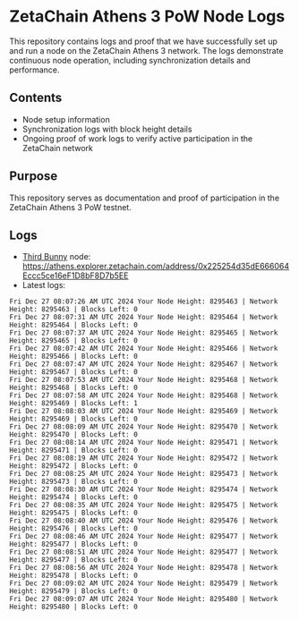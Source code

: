# ZetaChain Athens 3 PoW Node Logs
This repository contains logs and proof that we have successfully set up and run a node on the ZetaChain Athens 3 network. The logs demonstrate continuous node operation, including synchronization details and performance.

## Contents
- Node setup information
- Synchronization logs with block height details
- Ongoing proof of work logs to verify active participation in the ZetaChain network

## Purpose
This repository serves as documentation and proof of participation in the ZetaChain Athens 3 PoW testnet.

## Logs

- [Third Bunny](https://thirdbunny.xyz/) node: https://athens.explorer.zetachain.com/address/0x225254d35dE666064Eccc5ce16eF1D8bF8D7b5EE
- Latest logs:
```
Fri Dec 27 08:07:26 AM UTC 2024 Your Node Height: 8295463 | Network Height: 8295463 | Blocks Left: 0
Fri Dec 27 08:07:31 AM UTC 2024 Your Node Height: 8295464 | Network Height: 8295464 | Blocks Left: 0
Fri Dec 27 08:07:37 AM UTC 2024 Your Node Height: 8295465 | Network Height: 8295465 | Blocks Left: 0
Fri Dec 27 08:07:42 AM UTC 2024 Your Node Height: 8295466 | Network Height: 8295466 | Blocks Left: 0
Fri Dec 27 08:07:47 AM UTC 2024 Your Node Height: 8295467 | Network Height: 8295467 | Blocks Left: 0
Fri Dec 27 08:07:53 AM UTC 2024 Your Node Height: 8295468 | Network Height: 8295468 | Blocks Left: 0
Fri Dec 27 08:07:58 AM UTC 2024 Your Node Height: 8295468 | Network Height: 8295469 | Blocks Left: 1
Fri Dec 27 08:08:03 AM UTC 2024 Your Node Height: 8295469 | Network Height: 8295469 | Blocks Left: 0
Fri Dec 27 08:08:09 AM UTC 2024 Your Node Height: 8295470 | Network Height: 8295470 | Blocks Left: 0
Fri Dec 27 08:08:14 AM UTC 2024 Your Node Height: 8295471 | Network Height: 8295471 | Blocks Left: 0
Fri Dec 27 08:08:19 AM UTC 2024 Your Node Height: 8295472 | Network Height: 8295472 | Blocks Left: 0
Fri Dec 27 08:08:25 AM UTC 2024 Your Node Height: 8295473 | Network Height: 8295473 | Blocks Left: 0
Fri Dec 27 08:08:30 AM UTC 2024 Your Node Height: 8295474 | Network Height: 8295474 | Blocks Left: 0
Fri Dec 27 08:08:35 AM UTC 2024 Your Node Height: 8295475 | Network Height: 8295475 | Blocks Left: 0
Fri Dec 27 08:08:40 AM UTC 2024 Your Node Height: 8295476 | Network Height: 8295476 | Blocks Left: 0
Fri Dec 27 08:08:46 AM UTC 2024 Your Node Height: 8295477 | Network Height: 8295477 | Blocks Left: 0
Fri Dec 27 08:08:51 AM UTC 2024 Your Node Height: 8295477 | Network Height: 8295477 | Blocks Left: 0
Fri Dec 27 08:08:56 AM UTC 2024 Your Node Height: 8295478 | Network Height: 8295478 | Blocks Left: 0
Fri Dec 27 08:09:02 AM UTC 2024 Your Node Height: 8295479 | Network Height: 8295479 | Blocks Left: 0
Fri Dec 27 08:09:07 AM UTC 2024 Your Node Height: 8295480 | Network Height: 8295480 | Blocks Left: 0
```
